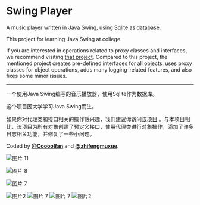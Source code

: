 # Swing Player

A music player written in Java Swing, using Sqlite as database.

This project for learning Java Swing at college.

If you are interested in operations related to proxy classes and interfaces, we recommend
visiting [that project](https://github.com/zhifengmuxue/swingplayer). Compared to this project, the mentioned project
creates pre-defined interfaces for all objects, uses proxy classes for object operations, adds many logging-related
features, and also fixes some minor issues.

---

一个使用Java Swing编写的音乐播放器，使用Sqlite作为数据库。

这个项目因大学学习Java Swing而生。

如果你对代理类和接口相关的操作感兴趣，我们建议你访问[该项目](https://github.com/zhifengmuxue/swingplayer)
。与本项目相比，该项目为所有对象创建了预定义接口，使用代理类进行对象操作，添加了许多日志相关功能，并修复了一些小问题。

Coded by [**@Coooolfan**](https://github.com/Coooolfan) and [**@zhifengmuxue**](https://github.com/zhifengmuxue). 

![图片 11](https://github.com/user-attachments/assets/ef265466-5bd4-44c2-abc3-acebde2c3316)

![图片 8](https://github.com/user-attachments/assets/b530fb9a-1bb1-4647-9482-fdf23de3f4d3)

![图片 7](https://github.com/user-attachments/assets/e0139f1e-8593-455c-9282-1eb2269663ca)

![图片2](https://github.com/user-attachments/assets/5569280b-500c-4891-bad5-cb37ae995ed9)
![图片 7](https://github.com/user-attachments/assets/d5147387-787b-4071-a56d-faa57eb7c2a0)
![图片 7](https://github.com/user-attachments/assets/0a49e8fe-7466-493a-90de-4428748f6e31)
![图片2](https://github.com/user-attachments/assets/3444672e-7d60-4526-8a54-ae0e9bed3452)
